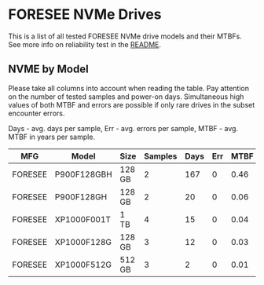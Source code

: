 FORESEE NVMe Drives
===================

This is a list of all tested FORESEE NVMe drive models and their MTBFs. See more
info on reliability test in the [README](https://github.com/bsdhw/SMART).

NVME by Model
------------

Please take all columns into account when reading the table. Pay attention on the
number of tested samples and power-on days. Simultaneous high values of both MTBF
and errors are possible if only rare drives in the subset encounter errors.

Days - avg. days per sample,
Err  - avg. errors per sample,
MTBF - avg. MTBF in years per sample.

| MFG       | Model              | Size   | Samples | Days  | Err   | MTBF |
|-----------|--------------------|--------|---------|-------|-------|------|
| FORESEE   | P900F128GBH        | 128 GB | 2       | 167   | 0     | 0.46   |
| FORESEE   | P900F128GH         | 128 GB | 2       | 20    | 0     | 0.06   |
| FORESEE   | XP1000F001T        | 1 TB   | 4       | 15    | 0     | 0.04   |
| FORESEE   | XP1000F128G        | 128 GB | 3       | 12    | 0     | 0.03   |
| FORESEE   | XP1000F512G        | 512 GB | 3       | 2     | 0     | 0.01   |
